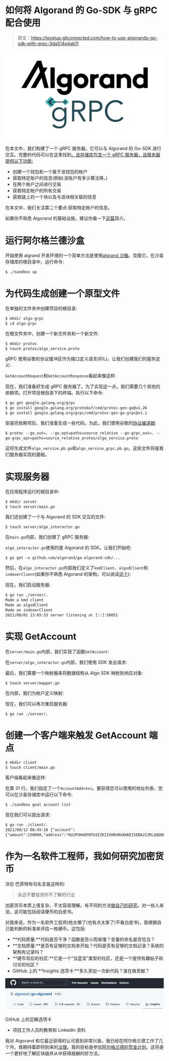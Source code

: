 # 如何将 Algorand 的 Go-SDK 与 gRPC 配合使用

> 原文：<https://levelup.gitconnected.com/how-to-use-algorands-go-sdk-with-grpc-3da514e4ab11>

![](img/cd3f76ac7f2318f8e50a0b2984067024.png)

在本文中，我们构建了一个 gRPC 服务器，它可以与 Algorand 的 Go-SDK 进行交互。完整的代码可以在这里找到[。该存储库包含一个 gRPC 服务器，该服务器提供以下功能:](https://github.com/LorenzHW/algo-grpc)

*   创建一个钱包和一个属于该钱包的帐户
*   获取特定账户的信息(例如:该账户有多少算法等。)
*   在两个账户之间进行交易
*   获取特定帐户的所有交易
*   获取链上的一个块以及与该块相关联的信息

在本文中，我们关注第二个要点:获取特定帐户的信息。

如果你不熟悉 Algorand 的基础设施，建议你看一下[这篇](https://developer.algorand.org/docs/build-apps/setup/)简介。

# 运行阿尔格兰德沙盒

开始使用 algrand 开发环境的一个简单方法是使用[algrand 沙箱](https://github.com/algorand/sandbox)。克隆它。在沙盒存储库的根目录中，运行命令:

```
$ ./sandbox up
```

# 为代码生成创建一个原型文件

在单独的文件夹中创建项目的根目录:

```
$ mkdir algo-grpc
$ cd algo-grpc
```

在根文件夹中，创建一个新文件夹和一个新文件:

```
$ mkdir protos
$ touch protos/algo_service.proto
```

gRPC 使用谷歌的协议缓冲区作为接口定义语言(IDL)。让我们创建我们的服务定义:

`GetAccountRequest`和`GetAccountResponse`看起来像这样:

现在，我们准备好生成 gRPC 服务器了。为了实现这一点，我们需要几个其他的依赖项。打开项目根目录下的终端。执行以下命令:

```
$ go get google.golang.org/grpc
$ go install google.golang.org/protobuf/cmd/protoc-gen-go@v1.26
$ go install google.golang.org/grpc/cmd/protoc-gen-go-grpc@v1.1
```

安装完依赖项后，我们准备生成一些代码。为此，我们使用谷歌的[协议编译器](https://google.github.io/proto-lens/installing-protoc.html):

```
$ protoc --go_out=. --go_opt=paths=source_relative --go-grpc_out=. --go-grpc_opt=paths=source_relative protos/algo_service.proto
```

这将生成文件`algo_service.pb.go`和`algo_service_grpc.pb.go`。这些文件将是我们服务器实现的基础。

# 实现服务器

在应用程序运行的根目录中:

```
$ mkdir server
$ touch server/main.go
```

我们还创建了一个与 Algorand 的 SDK 交互的文件:

```
$ touch server/algo_interactor.go
```

在`main.go`内部，我们创建了 gRPC 服务器:

`algo_interactor.go`使用的是 Algorand 的 SDK。让我们开始吧:

```
$ go get -u github.com/algorand/go-algorand-sdk/...
```

然后，在`algo_interactor.go`内部我们定义了`kmdClient`、`algodClient`和`indexerClient`(如果你不熟悉 Algorand 的架构，可以阅读[这个](https://developer.algorand.org/docs/build-apps/setup/)):

现在，我们启动服务器:

```
$ go run ./server/.
Made a kmd client
Made an algodClient
Made an indexerClient
2021/09/01 13:05:33 server listening at [::]:50051
```

# 实现 GetAccount

在`server/main.go`内部，我们实现了函数`GetAccount`:

在`server/algo_interactor.go`内部，我们使用 SDK 发出请求:

最后，我们需要一个映射器来将数据结构从 Algo SDK 映射到响应对象:

```
$ touch server/mapper.go
```

在内部，我们为帐户定义映射:

现在，我们可以再次重启服务器:

```
$ go run ./server/.
```

# 创建一个客户端来触发 GetAccount 端点

```
$ mkdir client
$ touch client/main.go
```

客户端看起来像这样:

在第 31 行，我们指定了一个`AccountAddress`。要获得您可以使用的地址列表，您可以在沙盒存储库中运行以下命令:

```
$ ./sandbox goal account list
```

现在我们可以提出请求:

```
$ go run ./client/.
2021/09/12 08:45:10 {"account":{"amount":150000,"address":"KU2PUHUOFNTUIEZKIIVHRVRXAH6EISEBA2IZRLQQQOD3626PBVVMW3TCCU"}}
```

# 作为一名软件工程师，我如何研究加密货币

沃伦·巴菲特有句名言是这样的:

> 永远不要投资你不了解的行业

加密货币本质上很复杂，不太容易理解。有不同的方法[做自己的研究](https://www.reddit.com/r/CryptoCurrency/comments/lz1taw/a_beginners_guide_to_dyor_do_your_own_research/)。对一些人来说，这可能包括阅读硬币的白皮书。

对我来说，作为一名软件工程师(他太懒了(也有点太笨了)不看白皮书)，我根据自己能判断的标准来评估一枚硬币。这包括:

*   **代码质量:**代码是否干净？函数是否小而易懂？变量的命名是否恰当？
*   **文档质量:**是否有足够的文档来开始？代码是否有足够的文档记录？系统的架构有记录吗？
*   **硬币背后的社区:**它是一个“当蓝宝”类型的社区，还是一个提供有趣帖子和讨论的社区？
*   GitHub 上的 **Insights 选项卡:**多久添加一次新代码？谁在做贡献？

![](img/c90d3e1c2401e5c5d597fca2bb192e70.png)

GitHub 上的见解选项卡

*   项目工作人员的教育和 LinkedIn 资料

我对 Algorand 和它最近获得的认可感到非常兴奋。我已经在阿尔格兰德工作了几个月，我期待着即将到来的[治理](https://algorand.foundation/governance/)。我的目标是参加[阿尔格兰德的赏金计划](https://algorand.foundation/developers/trailblazer-bounty-program/)。这将是一个更好地了解区块链并从中获得报酬的好方法。